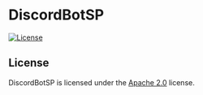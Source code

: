 # DiscordBotSP

[![License](https://lxgaming.github.io/images/badge/License-Apache%202.0-blue.svg)](https://www.apache.org/licenses/LICENSE-2.0)

## License
DiscordBotSP is licensed under the [Apache 2.0](https://www.apache.org/licenses/LICENSE-2.0) license.

